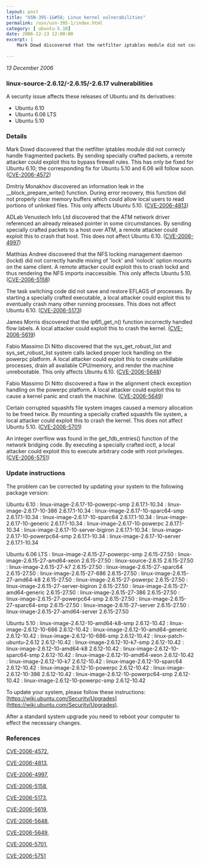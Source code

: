 ```yaml
---
layout: post
title: "USN-395-1&#58; Linux kernel vulnerabilities"
permalink: /usn/usn-395-1/index.html
category: [ ubuntu-5.10]
date: 2006-12-13 12:00:00
excerpt: |
    Mark Dowd discovered that the netfilter iptables module did not correcly handle fragmented packets. By sending specially crafted packets, a remote attacker could exploit this to bypass firewall rules. This has only be fixed for Ubuntu 6.10; the corresponding fix for Ubuntu 5.10 and 6.06 will follow soon. ([CVE-2006-4572](http://people.ubuntu.com/~ubuntu-security/cve/CVE-2006-4572))
    
--- 
```

 
 

*13 December 2006*

### linux-source-2.6.12/-2.6.15/-2.6.17 vulnerabilities

A security issue affects these releases of Ubuntu and its derivatives:

* Ubuntu 6.10
* Ubuntu 6.06 LTS
* Ubuntu 5.10

### Details

Mark Dowd discovered that the netfilter iptables module did not correcly handle fragmented packets. By sending specially crafted packets, a remote attacker could exploit this to bypass firewall rules. This has only be fixed for Ubuntu 6.10; the corresponding fix for Ubuntu 5.10 and 6.06 will follow soon. ([CVE-2006-4572](http://people.ubuntu.com/~ubuntu-security/cve/CVE-2006-4572))

Dmitriy Monakhov discovered an information leak in the __block_prepare_write() function. During error recovery, this function did not properly clear memory buffers which could allow local users to read portions of unlinked files. This only affects Ubuntu 5.10. ([CVE-2006-4813](http://people.ubuntu.com/~ubuntu-security/cve/CVE-2006-4813))

ADLab Venustech Info Ltd discovered that the ATM network driver referenced an already released pointer in some circumstances. By sending specially crafted packets to a host over ATM, a remote attacker could exploit this to crash that host. This does not affect Ubuntu 6.10. ([CVE-2006-4997](http://people.ubuntu.com/~ubuntu-security/cve/CVE-2006-4997))

Matthias Andree discovered that the NFS locking management daemon (lockd) did not correctly handle mixing of &#39;lock&#39; and &#39;nolock&#39; option mounts on the same client. A remote attacker could exploit this to crash lockd and thus rendering the NFS imports inaccessible. This only affects Ubuntu 5.10. ([CVE-2006-5158](http://people.ubuntu.com/~ubuntu-security/cve/CVE-2006-5158))

The task switching code did not save and restore EFLAGS of processes. By starting a specially crafted executable, a local attacker could exploit this to eventually crash many other running processes. This does not affect Ubuntu 6.10. ([CVE-2006-5173](http://people.ubuntu.com/~ubuntu-security/cve/CVE-2006-5173))

James Morris discovered that the ip6fl_get_n() function incorrectly handled flow labels. A local attacker could exploit this to crash the kernel. ([CVE-2006-5619](http://people.ubuntu.com/~ubuntu-security/cve/CVE-2006-5619))

Fabio Massimo Di Nitto discovered that the sys_get_robust_list and sys_set_robust_list system calls lacked proper lock handling on the powerpc platform. A local attacker could exploit this to create unkillable processes, drain all available CPU/memory, and render the machine unrebootable. This only affects Ubuntu 6.10. ([CVE-2006-5648](http://people.ubuntu.com/~ubuntu-security/cve/CVE-2006-5648))

Fabio Massimo Di Nitto discovered a flaw in the alignment check exception handling on the powerpc platform. A local attacker could exploit this to cause a kernel panic and crash the machine. ([CVE-2006-5649](http://people.ubuntu.com/~ubuntu-security/cve/CVE-2006-5649))

Certain corrupted squashfs file system images caused a memory allocation to be freed twice. By mounting a specially crafted squashfs file system, a local attacker could exploit this to crash the kernel. This does not affect Ubuntu 5.10. ([CVE-2006-5701](http://people.ubuntu.com/~ubuntu-security/cve/CVE-2006-5701))

An integer overflow was found in the get_fdb_entries() function of the network bridging code. By executing a specially crafted ioctl, a local attacker could exploit this to execute arbitrary code with root privileges. ([CVE-2006-5751](http://people.ubuntu.com/~ubuntu-security/cve/CVE-2006-5751))

### Update instructions

The problem can be corrected by updating your system to the following package version:

Ubuntu 6.10
 : linux-image-2.6.17-10-powerpc-smp <span>2.6.17.1-10.34</span>
 : linux-image-2.6.17-10-386 <span>2.6.17.1-10.34</span>
 : linux-image-2.6.17-10-sparc64-smp <span>2.6.17.1-10.34</span>
 : linux-image-2.6.17-10-sparc64 <span>2.6.17.1-10.34</span>
 : linux-image-2.6.17-10-generic <span>2.6.17.1-10.34</span>
 : linux-image-2.6.17-10-powerpc <span>2.6.17.1-10.34</span>
 : linux-image-2.6.17-10-server-bigiron <span>2.6.17.1-10.34</span>
 : linux-image-2.6.17-10-powerpc64-smp <span>2.6.17.1-10.34</span>
 : linux-image-2.6.17-10-server <span>2.6.17.1-10.34</span>

Ubuntu 6.06 LTS
 : linux-image-2.6.15-27-powerpc-smp <span>2.6.15-27.50</span>
 : linux-image-2.6.15-27-amd64-xeon <span>2.6.15-27.50</span>
 : linux-source-2.6.15 <span>2.6.15-27.50</span>
 : linux-image-2.6.15-27-k7 <span>2.6.15-27.50</span>
 : linux-image-2.6.15-27-sparc64 <span>2.6.15-27.50</span>
 : linux-image-2.6.15-27-686 <span>2.6.15-27.50</span>
 : linux-image-2.6.15-27-amd64-k8 <span>2.6.15-27.50</span>
 : linux-image-2.6.15-27-powerpc <span>2.6.15-27.50</span>
 : linux-image-2.6.15-27-server-bigiron <span>2.6.15-27.50</span>
 : linux-image-2.6.15-27-amd64-generic <span>2.6.15-27.50</span>
 : linux-image-2.6.15-27-386 <span>2.6.15-27.50</span>
 : linux-image-2.6.15-27-powerpc64-smp <span>2.6.15-27.50</span>
 : linux-image-2.6.15-27-sparc64-smp <span>2.6.15-27.50</span>
 : linux-image-2.6.15-27-server <span>2.6.15-27.50</span>
 : linux-image-2.6.15-27-amd64-server <span>2.6.15-27.50</span>

Ubuntu 5.10
 : linux-image-2.6.12-10-amd64-k8-smp <span>2.6.12-10.42</span>
 : linux-image-2.6.12-10-686 <span>2.6.12-10.42</span>
 : linux-image-2.6.12-10-amd64-generic <span>2.6.12-10.42</span>
 : linux-image-2.6.12-10-686-smp <span>2.6.12-10.42</span>
 : linux-patch-ubuntu-2.6.12 <span>2.6.12-10.42</span>
 : linux-image-2.6.12-10-k7-smp <span>2.6.12-10.42</span>
 : linux-image-2.6.12-10-amd64-k8 <span>2.6.12-10.42</span>
 : linux-image-2.6.12-10-sparc64-smp <span>2.6.12-10.42</span>
 : linux-image-2.6.12-10-amd64-xeon <span>2.6.12-10.42</span>
 : linux-image-2.6.12-10-k7 <span>2.6.12-10.42</span>
 : linux-image-2.6.12-10-sparc64 <span>2.6.12-10.42</span>
 : linux-image-2.6.12-10-powerpc <span>2.6.12-10.42</span>
 : linux-image-2.6.12-10-386 <span>2.6.12-10.42</span>
 : linux-image-2.6.12-10-powerpc64-smp <span>2.6.12-10.42</span>
 : linux-image-2.6.12-10-powerpc-smp <span>2.6.12-10.42</span>

To update your system, please follow these instructions: [https://wiki.ubuntu.com/Security/Upgrades](https://wiki.ubuntu.com/Security/Upgrades).

After a standard system upgrade you need to reboot your computer to effect the necessary changes.

### References

 
 [CVE-2006-4572](http://people.ubuntu.com/~ubuntu-security/cve/CVE-2006-4572), 

 [CVE-2006-4813](http://people.ubuntu.com/~ubuntu-security/cve/CVE-2006-4813), 

 [CVE-2006-4997](http://people.ubuntu.com/~ubuntu-security/cve/CVE-2006-4997), 

 [CVE-2006-5158](http://people.ubuntu.com/~ubuntu-security/cve/CVE-2006-5158), 

 [CVE-2006-5173](http://people.ubuntu.com/~ubuntu-security/cve/CVE-2006-5173), 

 [CVE-2006-5619](http://people.ubuntu.com/~ubuntu-security/cve/CVE-2006-5619), 

 [CVE-2006-5648](http://people.ubuntu.com/~ubuntu-security/cve/CVE-2006-5648), 

 [CVE-2006-5649](http://people.ubuntu.com/~ubuntu-security/cve/CVE-2006-5649), 

 [CVE-2006-5701](http://people.ubuntu.com/~ubuntu-security/cve/CVE-2006-5701), 

 [CVE-2006-5751](http://people.ubuntu.com/~ubuntu-security/cve/CVE-2006-5751)
 

